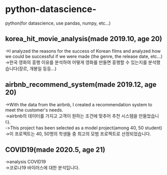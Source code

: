 # python-datascience-
python(for datascience, use pandas, numpy, etc...)

## korea_hit_movie_analysis(made 2019.10, age 20)
->I analyzed the reasons for the success of Korean films and analyzed how we could be successful if we were made (the genre, the release date, etc...)  
->한국 영화의 흥행 이유를 분석하여 어떻게 영화를 만들면 흥행할 수 있는지를 분석했습니다(장르, 개봉일 등등...)

## airbnb_recommend_system(made 2019.12, age 20)
->With the data from the airbnb, I created a recommendation system to meet the customer's needs.  
->airbnb의 데이터를 가지고 고객이 원하는 조건에 맞추어 추천 시스템을 만들었습니다.  
->This project has been selected as a model project(among 40, 50 student)  
->이 프로젝트는 40, 50명의 학생들 중 최고의 모범 프로젝트로 선정되었습니다.

## COVID19(made 2020.5, age 21)
->analysis COVID19  
->코로나19 바이러스에 대한 분석입니다.
